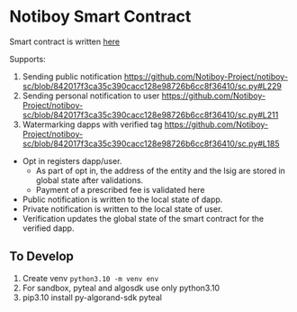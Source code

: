 # Notiboy Smart Contract

Smart contract is written [here](creator_sc.py)

Supports:

1. Sending public notification
   https://github.com/Notiboy-Project/notiboy-sc/blob/842017f3ca35c390cacc128e98726b6cc8f36410/sc.py#L229
2. Sending personal notification to user
   https://github.com/Notiboy-Project/notiboy-sc/blob/842017f3ca35c390cacc128e98726b6cc8f36410/sc.py#L211
3. Watermarking dapps with verified tag
   https://github.com/Notiboy-Project/notiboy-sc/blob/842017f3ca35c390cacc128e98726b6cc8f36410/sc.py#L185

- Opt in registers dapp/user.
    - As part of opt in, the address of the entity and the lsig are stored in global state after validations.
    - Payment of a prescribed fee is validated here
- Public notification is written to the local state of dapp.
- Private notification is written to the local state of user.
- Verification updates the global state of the smart contract for the verified dapp.


## To Develop
1. Create venv `python3.10 -m venv env`
2. For sandbox, pyteal and algosdk use only python3.10
3. pip3.10 install py-algorand-sdk pyteal
